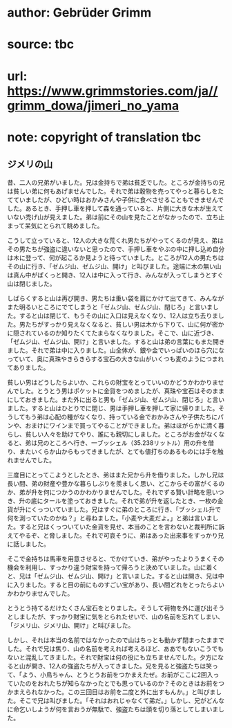 # author: Gebrüder Grimm
# source: tbc
# url: https://www.grimmstories.com/ja//grimm_dowa/jimeri_no_yama
# note: copyright of translation tbc

## ジメリの山 

昔、二人の兄弟がいました。兄は金持ちで弟は貧乏でした。ところが金持ちの兄は貧しい弟に何もあげませんでした。それで弟は穀物を売ってやっと暮らしをたてていましたが、ひどい時はおかみさんや子供に食べさせることもできませんでした。あるとき、手押し車を押して森を通っていると、片側に大きな木が生えていない禿げ山が見えました。弟は前にその山を見たことがなかったので、立ち止まって呆気にとられて眺めました。

こうして立っていると、12人の大きな荒くれ男たちがやってくるのが見え、弟はその男たちが強盗に違いないと思ったので、手押し車をやぶの中に押し込め自分は木に登って、何が起こるか見ようと待っていました。ところが12人の男たちはその山に行き、「ゼムジ山、ゼムジ山、開け」と叫びました。途端に木の無い山は真ん中がぱくっと開き、12人は中に入って行き、みんなが入ってしまうとすぐ山は閉じました。

しばらくすると山は再び開き、男たちは重い袋を肩にかけて出てきて、みんながまた明るいところにでてしまうと「ゼムジ山、ゼムジ山、閉じろ」と言いました。すると山は閉じて、もうその山に入口は見えなくなり、12人は立ち去りました。男たちがすっかり見えなくなると、貧しい男は木から下りて、山に何が密かに隠されているのか知りたくてたまらなくなりました。そこで、山に近づき、「ゼムジ山、ゼムジ山、開け」と言いました。すると山は弟の言葉にもまた開きました。それで弟は中に入りました。山全体が、銀や金でいっぱいのほら穴になっていて、奥に真珠やきらきらする宝石の大きな山がいくつも麦のようにつまれてありました。

貧しい男はどうしたらよいか、これらの財宝をとっていいのかどうかわかりませんでした。とうとう男はポケットに金貨をつめましたが、真珠や宝石はそのままにしておきました。また外に出ると男も「ゼムジ山、ゼムジ山、閉じろ」と言いました。すると山はひとりでに閉じ、男は手押し車を押して家に帰りました。そうしてもう弟は心配の種がなくなり、持っている金でおかみさんや子供たちにパンや、おまけにワインまで買ってやることができました。弟はほがらかに清く暮らし、貧しい人々を助けてやり、誰にも親切にしました。ところがお金がなくなると、弟は兄のところへ行き、一ブッシェル（35.238リットル）用の升を借り、またいくらか山からもってきましたが、とても値打ちのあるものには手を触れませんでした。

三度目にとってこようとしたとき、弟はまた兄から升を借りました。しかし兄は長い間、弟の財産や豊かな暮らしぶりを羨ましく思い、どこからその富がくるのか、弟が升を何につかうのかわかりませんでした。それでずる賢い計略を思いつき、升の底にタールを塗っておきました。それで弟が升を返したとき、一枚の金貨が升にくっついていました。兄はすぐに弟のところに行き、「ブッシェル升で何を測っていたのかね？」と尋ねました。「小麦や大麦だよ。」と弟は言いました。すると兄はくっついていた金貨を見せ、本当のことを言わないと裁判所に訴えてやるぞ、と脅しました。それで可哀そうに、弟はあった出来事をすっかり兄に話しました。

そこで金持ちは馬車を用意させると、でかけていき、弟がやったよりうまくその機会を利用し、すっかり違う財宝を持って帰ろうと決めていました。山に着くと、兄は「ゼムジ山、ゼムジ山、開け」と言いました。すると山は開き、兄は中に入りました。すると目の前にものすごい宝があり、長い間どれをとったらよいかわかりませんでした。

とうとう持てるだけたくさん宝石をとりました。そうして荷物を外に運び出そうとしましたが、すっかり財宝に気をとられたせいで、山の名前を忘れてしまい、「ジメリ山、ジメリ山、開け」と叫びました。

しかし、それは本当の名前ではなかったので山はちっとも動かず閉まったままでした。それで兄は焦り、山の名前を考えれば考えるほど、ああでもないこうでもないと混乱してきました。それで財宝は何の役にも立ちませんでした。夕方になると山が開き、12人の強盗たちが入ってきました。兄を見ると強盗たちは笑って、「よう、小鳥ちゃん、とうとうお前をつかまえたぜ。お前がここに2回入っていたのをおれたちが知らなかったとでも思っているのか？そのときはお前をつかまえられなかった。この三回目はお前を二度と外に出すもんか。」と叫びました。そこで兄は叫びました。「それはおれじゃなくて弟だ。」しかし、兄がどんなに命乞いしようが何を言おうが無駄で、強盗たちは頭を切り落としてしまいました。
